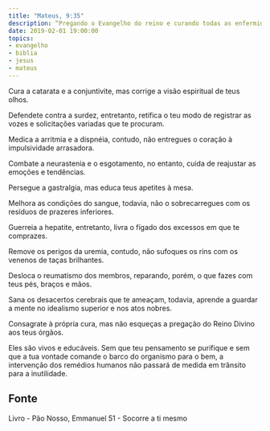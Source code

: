 ```yaml
---
title: "Mateus, 9:35"
description: “Pregando o Evangelho do reino e curando todas as enfermidades.”
date: 2019-02-01 19:00:00
topics: 
- evangelho
- biblia
- jesus
- mateus
---
```


Cura a catarata e a conjuntivite, mas corrige a visão espiritual de teus olhos.

Defende­te contra a surdez, entretanto, retifica o teu modo de registrar as
vozes e solicitações variadas que te procuram.

Medica a arritmia e a dispnéia, contudo, não entregues o coração à
impulsividade arrasadora.

Combate a neurastenia e o esgotamento, no entanto, cuida de reajustar as
emoções e tendências.

Persegue a gastralgia, mas educa teus apetites à mesa.

Melhora as condições do sangue, todavia, não o sobrecarregues com os
resíduos de prazeres inferiores.

Guerreia a hepatite, entretanto, livra o fígado dos excessos em que te
comprazes.

Remove os perigos da uremia, contudo, não sufoques os rins com os
venenos de taças brilhantes.

Desloca o reumatismo dos membros, reparando, porém, o que fazes com
teus pés, braços e mãos.

Sana os desacertos cerebrais que te ameaçam, todavia, aprende a guardar a
mente no idealismo superior e nos atos nobres.

Consagra­te à própria cura, mas não esqueças a pregação do Reino Divino
aos teus órgãos.

Eles são vivos e educáveis. Sem que teu pensamento se purifique e sem que
a tua vontade comande o barco do organismo para o bem, a intervenção dos
remédios humanos não passará de medida em trânsito para a inutilidade.



## Fonte
Livro - Pão Nosso, Emmanuel
51 - Socorre a ti mesmo
